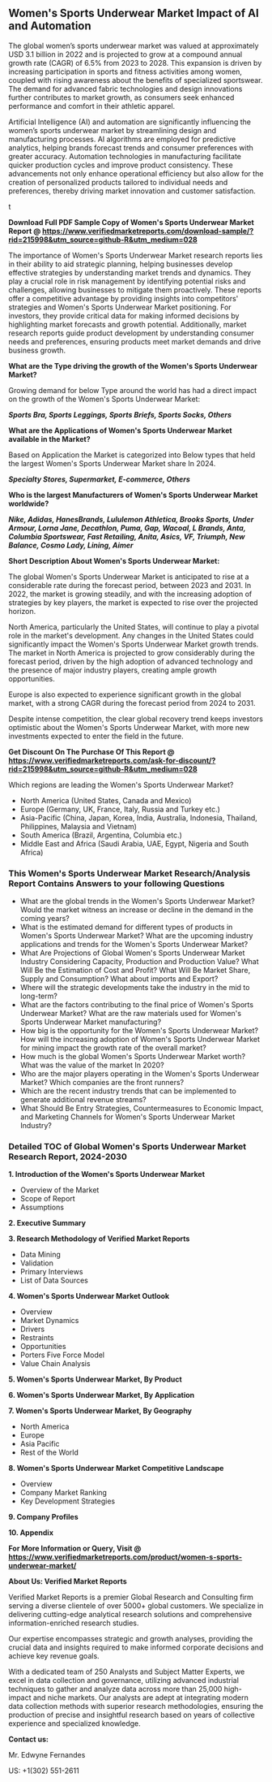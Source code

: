 <h2>Women's Sports Underwear Market Impact of AI and Automation</h2><p>The global women’s sports underwear market was valued at approximately USD 3.1 billion in 2022 and is projected to grow at a compound annual growth rate (CAGR) of 6.5% from 2023 to 2028. This expansion is driven by increasing participation in sports and fitness activities among women, coupled with rising awareness about the benefits of specialized sportswear. The demand for advanced fabric technologies and design innovations further contributes to market growth, as consumers seek enhanced performance and comfort in their athletic apparel.</p><p>Artificial Intelligence (AI) and automation are significantly influencing the women’s sports underwear market by streamlining design and manufacturing processes. AI algorithms are employed for predictive analytics, helping brands forecast trends and consumer preferences with greater accuracy. Automation technologies in manufacturing facilitate quicker production cycles and improve product consistency. These advancements not only enhance operational efficiency but also allow for the creation of personalized products tailored to individual needs and preferences, thereby driving market innovation and customer satisfaction.</p>t</p><p id="" class=""><strong>Download Full PDF Sample Copy of Women's Sports Underwear Market Report @ <a href="https://www.verifiedmarketreports.com/download-sample/?rid=215998&utm_source=github-R&utm_medium=028" target="_blank">https://www.verifiedmarketreports.com/download-sample/?rid=215998&utm_source=github-R&utm_medium=028</a></strong></p><p>The importance of&nbsp;Women's Sports Underwear Market research reports lies in their ability to aid strategic planning, helping businesses develop effective strategies by understanding market trends and dynamics. They play a crucial role in risk management by identifying potential risks and challenges, allowing businesses to mitigate them proactively. These reports offer a competitive advantage by providing insights into competitors' strategies and Women's Sports Underwear Market positioning. For investors, they provide critical data for making informed decisions by highlighting market forecasts and growth potential. Additionally, market research reports guide product development by understanding consumer needs and preferences, ensuring products meet market demands and drive business growth.</p><p><strong>What are the&nbsp;Type driving the growth of the Women's Sports Underwear Market?</strong></p><p id="" class="">Growing demand for below Type around the world has had a direct impact on the growth of the Women's Sports Underwear Market:</p><em><strong>Sports Bra, Sports Leggings, Sports Briefs, Sports Socks, Others</strong></em></p><strong>What are the&nbsp;Applications&nbsp;of Women's Sports Underwear Market available in the Market?</strong></p><p id="" class="">Based on Application the Market is categorized into Below types that held the largest Women's Sports Underwear Market share In 2024.</p><em><strong>Specialty Stores, Supermarket, E-commerce, Others</strong></em></p><strong>Who is the largest Manufacturers of Women's Sports Underwear Market worldwide?</strong></p><p><em><strong>Nike, Adidas, HanesBrands, Lululemon Athletica, Brooks Sports, Under Armour, Lorna Jane, Decathlon, Puma, Gap, Wacoal, L Brands, Anta, Columbia Sportswear, Fast Retailing, Anita, Asics, VF, Triumph, New Balance, Cosmo Lady, Lining, Aimer</strong></em></p><p id="" class=""><strong>Short Description About Women's Sports Underwear Market:</strong></p><p>The global Women's Sports Underwear Market is anticipated to rise at a considerable rate during the forecast period, between 2023 and 2031. In 2022, the market is growing steadily, and with the increasing adoption of strategies by key players, the market is expected to rise over the projected horizon.</p><p>North America, particularly the United States, will continue to play a pivotal role in the market's development. Any changes in the United States could significantly impact the Women's Sports Underwear Market growth trends. The market in North America is projected to grow considerably during the forecast period, driven by the high adoption of advanced technology and the presence of major industry players, creating ample growth opportunities.</p><p>Europe is also expected to experience significant growth in the global market, with a strong CAGR during the forecast period from 2024 to 2031.</p><p>Despite intense competition, the clear global recovery trend keeps investors optimistic about the Women's Sports Underwear Market, with more new investments expected to enter the field in the future.</p><p id="" class=""><strong>Get Discount On The Purchase Of This Report @ <a href="https://www.verifiedmarketreports.com/ask-for-discount/?rid=215998&utm_source=github-R&utm_medium=028" target="_blank">https://www.verifiedmarketreports.com/ask-for-discount/?rid=215998&utm_source=github-R&utm_medium=028</a></strong></p>Which regions are leading the Women's Sports Underwear Market?</p><ul><li>North America (United States, Canada and Mexico)</li><li>Europe (Germany, UK, France, Italy, Russia and Turkey etc.)</li><li>Asia-Pacific (China, Japan, Korea, India, Australia, Indonesia, Thailand, Philippines, Malaysia and Vietnam)</li><li>South America (Brazil, Argentina, Columbia etc.)</li><li>Middle East and Africa (Saudi Arabia, UAE, Egypt, Nigeria and South Africa)</li></ul><h3 id="" class="">This Women's Sports Underwear Market Research/Analysis Report Contains Answers to your following Questions</h3><ul><li>What are the global trends in the Women's Sports Underwear Market? Would the market witness an increase or decline in the demand in the coming years?</li><li>What is the estimated demand for different types of products in Women's Sports Underwear Market? What are the upcoming industry applications and trends for the Women's Sports Underwear Market?</li><li>What Are Projections of Global Women's Sports Underwear Market Industry Considering Capacity, Production and Production Value? What Will Be the Estimation of Cost and Profit? What Will Be Market Share, Supply and Consumption? What about imports and Export?</li><li>Where will the strategic developments take the industry in the mid to long-term?</li><li>What are the factors contributing to the final price of Women's Sports Underwear Market? What are the raw materials used for Women's Sports Underwear Market manufacturing?</li><li>How big is the opportunity for the Women's Sports Underwear Market? How will the increasing adoption of Women's Sports Underwear Market for mining impact the growth rate of the overall market?</li><li>How much is the global Women's Sports Underwear Market worth? What was the value of the market In 2020?</li><li>Who are the major players operating in the Women's Sports Underwear Market? Which companies are the front runners?</li><li>Which are the recent industry trends that can be implemented to generate additional revenue streams?</li><li>What Should Be Entry Strategies, Countermeasures to Economic Impact, and Marketing Channels for Women's Sports Underwear Market Industry?</li></ul><h3 id="" class="">Detailed TOC of Global Women's Sports Underwear Market Research Report, 2024-2030</h3><p id="" class=""><strong>1. Introduction of the Women's Sports Underwear Market</strong></p><ul><li>Overview of the Market</li><li>Scope of Report</li><li>Assumptions</li></ul><p id="" class=""><strong>2. Executive Summary</strong></p><p id="" class=""><strong>3. Research Methodology of Verified Market Reports</strong></p><ul><li>Data Mining</li><li>Validation</li><li>Primary Interviews</li><li>List of Data Sources</li></ul><p id="" class=""><strong>4. Women's Sports Underwear Market Outlook</strong></p><ul><li>Overview</li><li>Market Dynamics</li><li>Drivers</li><li>Restraints</li><li>Opportunities</li><li>Porters Five Force Model</li><li>Value Chain Analysis</li></ul><p id="" class=""><strong>5. Women's Sports Underwear Market, By Product</strong></p><p id="" class=""><strong>6. Women's Sports Underwear Market, By Application</strong></p><p id="" class=""><strong>7. Women's Sports Underwear Market, By Geography</strong></p><ul><li>North America</li><li>Europe</li><li>Asia Pacific</li><li>Rest of the World</li></ul><p id="" class=""><strong>8. Women's Sports Underwear Market Competitive Landscape</strong></p><ul><li>Overview</li><li>Company Market Ranking</li><li>Key Development Strategies</li></ul><p id="" class=""><strong>9. Company Profiles</strong></p><p id="" class=""><strong>10. Appendix</strong></p><p id="" class=""><strong>For More Information or Query, Visit @ <a href="https://www.verifiedmarketreports.com/product/women-s-sports-underwear-market/" target="_blank">https://www.verifiedmarketreports.com/product/women-s-sports-underwear-market/</a></strong></p><p id="" class=""><strong>About Us: Verified Market Reports</strong></p><p id="" class="">Verified Market Reports is a premier Global Research and Consulting firm serving a diverse clientele of over 5000+ global customers. We specialize in delivering cutting-edge analytical research solutions and comprehensive information-enriched research studies.</p><p id="" class="">Our expertise encompasses strategic and growth analyses, providing the crucial data and insights required to make informed corporate decisions and achieve key revenue goals.</p><p id="" class="">With a dedicated team of 250 Analysts and Subject Matter Experts, we excel in data collection and governance, utilizing advanced industrial techniques to gather and analyze data across more than 25,000 high-impact and niche markets. Our analysts are adept at integrating modern data collection methods with superior research methodologies, ensuring the production of precise and insightful research based on years of collective experience and specialized knowledge.</p><p id="" class=""><strong>Contact us:</strong></p><p id="" class="">Mr. Edwyne Fernandes</p><p id="" class="">US: +1(302) 551-2611</p>